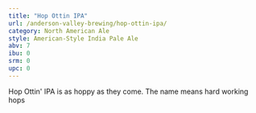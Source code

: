```yaml
---
title: "Hop Ottin IPA"
url: /anderson-valley-brewing/hop-ottin-ipa/
category: North American Ale
style: American-Style India Pale Ale
abv: 7
ibu: 0
srm: 0
upc: 0
---
```

Hop Ottin' IPA is as hoppy as they come. The name means hard working hops
